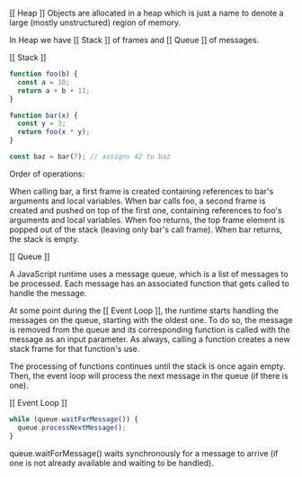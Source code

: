[[ Heap ]]
Objects are allocated in a heap which is just a name to denote a large (mostly unstructured) region of memory.


In Heap we have [[ Stack ]] of frames and [[ Queue ]] of messages.

[[ Stack ]]

```js
function foo(b) {
  const a = 10;
  return a + b + 11;
}

function bar(x) {
  const y = 3;
  return foo(x * y);
}

const baz = bar(7); // assigns 42 to baz
```

Order of operations:

When calling bar, a first frame is created containing references to bar's arguments and local variables.
When bar calls foo, a second frame is created and pushed on top of the first one, containing references to foo's arguments and local variables.
When foo returns, the top frame element is popped out of the stack (leaving only bar's call frame).
When bar returns, the stack is empty.

[[ Queue ]]

A JavaScript runtime uses a message queue, which is a list of messages to be processed. Each message has an associated function that gets called to handle the message.

At some point during the [[ Event Loop ]], the runtime starts handling the messages on the queue, starting with the oldest one. To do so, the message is removed from the queue and its corresponding function is called with the message as an input parameter. As always, calling a function creates a new stack frame for that function's use.

The processing of functions continues until the stack is once again empty. Then, the event loop will process the next message in the queue (if there is one).

[[ Event Loop ]]

```js
while (queue.waitForMessage()) {
  queue.processNextMessage();
}
```

queue.waitForMessage() waits synchronously for a message to arrive (if one is not already available and waiting to be handled).